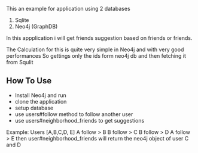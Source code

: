 This an example for application using 2 databases
 1. Sqlite
 2. Neo4j (GraphDB)

In this appplication i will get friends suggestion based on friends or friends.

The Calculation for this is quite very simple in Neo4j and with very good performances
So gettings only the ids form neo4j db and then fetching it from Squlit

## How To Use

* Install Neo4j and run
* clone the application
* setup database
* use users#follow method to follow another user
* use users#neighborhood_friends to get suggestions

Example:
  Users [A,B,C,D, E]
  A  follow > B
  B  follow > C
  B  follow > D
  A  follow > E
then user#neighborhood_friends will return the neo4j object of user C and D


